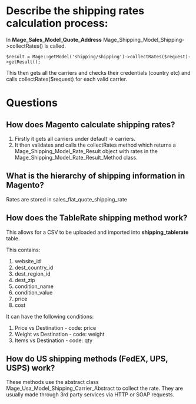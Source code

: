 # Describe the shipping rates calculation process:

In **Mage_Sales_Model_Quote_Address** Mage_Shipping_Model_Shipping->collectRates() is called.

    $result = Mage::getModel('shipping/shipping')->collectRates($request)->getResult();

This then gets all the carriers and checks their credentials (country etc) and calls collectRates($request) for each valid carrier.


# Questions
## How does Magento calculate shipping rates?

1. Firstly it gets all carriers under default -> carriers.
2. It then validates and calls the collectRates method which returns a Mage_Shipping_Model_Rate_Result object with rates in the
Mage_Shipping_Model_Rate_Result_Method class.

## What is the hierarchy of shipping information in Magento?

Rates are stored in sales_flat_quote_shipping_rate

## How does the TableRate shipping method work?

This allows for a CSV to be uploaded and imported into **shipping_tablerate** table.

This contains:

1. website_id
2. dest_country_id
3. dest_region_id
4. dest_zip
5. condition_name
6. condition_value
7. price
8. cost

It can have the following conditions:

1. Price vs Destination - code: price
2. Weight vs Destination - code: weight
3. Items vs Destination - code: qty


## How do US shipping methods (FedEX, UPS, USPS) work?

These methods use the abstract class Mage_Usa_Model_Shipping_Carrier_Abstract to collect the rate.
They are usually made through 3rd party services via HTTP or SOAP requests.
